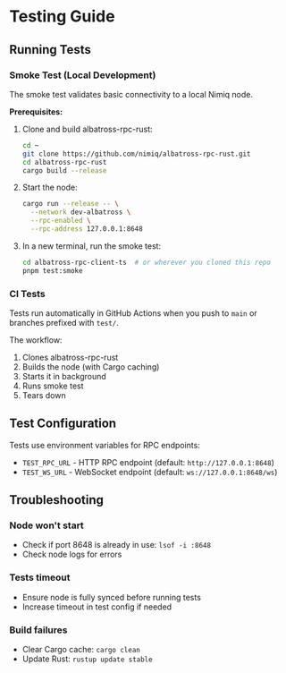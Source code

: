 # Testing Guide

## Running Tests

### Smoke Test (Local Development)

The smoke test validates basic connectivity to a local Nimiq node.

**Prerequisites:**

1. Clone and build albatross-rpc-rust:

   ```bash
   cd ~
   git clone https://github.com/nimiq/albatross-rpc-rust.git
   cd albatross-rpc-rust
   cargo build --release
   ```

2. Start the node:

   ```bash
   cargo run --release -- \
     --network dev-albatross \
     --rpc-enabled \
     --rpc-address 127.0.0.1:8648
   ```

3. In a new terminal, run the smoke test:
   ```bash
   cd albatross-rpc-client-ts  # or wherever you cloned this repo
   pnpm test:smoke
   ```

### CI Tests

Tests run automatically in GitHub Actions when you push to `main` or branches prefixed with `test/`.

The workflow:

1. Clones albatross-rpc-rust
2. Builds the node (with Cargo caching)
3. Starts it in background
4. Runs smoke test
5. Tears down

## Test Configuration

Tests use environment variables for RPC endpoints:

- `TEST_RPC_URL` - HTTP RPC endpoint (default: `http://127.0.0.1:8648`)
- `TEST_WS_URL` - WebSocket endpoint (default: `ws://127.0.0.1:8648/ws`)

## Troubleshooting

### Node won't start

- Check if port 8648 is already in use: `lsof -i :8648`
- Check node logs for errors

### Tests timeout

- Ensure node is fully synced before running tests
- Increase timeout in test config if needed

### Build failures

- Clear Cargo cache: `cargo clean`
- Update Rust: `rustup update stable`
